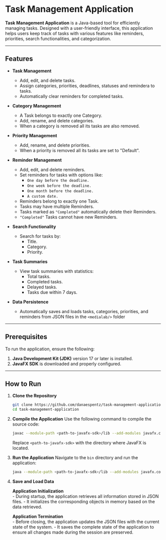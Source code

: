 # Task Management Application

**Task Management Application** is a Java-based tool for efficiently managing tasks. Designed with a user-friendly interface, this application helps users keep track of tasks with various features like reminders, priorities, search functionalities, and categorization.

---

## Features

- **Task Management**
  - Add, edit, and delete tasks.
  - Assign categories, priorities, deadlines, statuses and remindera to tasks.
  - Automatically clear reminders for completed tasks.
  
- **Category Management**
  - A Task belongs to exactly one Category.
  - Add, rename, and delete categories.
  - When a category is removed all its tasks are also removed. 

- **Priority Management**
  - Add, rename, and delete priorities.
  - When a priority is removed all its tasks are set to "Default". 

- **Reminder Management**
  - Add, edit, and delete reminders.
  - Set reminders for tasks with options like:
    - `One day before the deadline.`
    - `One week before the deadline.`
    - `One month before the deadline.`
    - `A custom date.`
  - Reminders belong to exactly one Task.
  - Tasks may have multiple Reminders.
  - Tasks marked as  `"Completed"` automatically delete their Reminders.
  -  `"Completed"` Tasks cannot have new Reminders.

    
- **Search Functionality**
  - Search for tasks by:
    - Title.
    - Category.
    - Priority.
    
- **Task Summaries**
  - View task summaries with statistics:
    - Total tasks.
    - Completed tasks.
    - Delayed tasks.
    - Tasks due within 7 days.

- **Data Persistence**
  - Automatically saves and loads tasks, categories, priorities, and reminders from JSON files in the `<medialab/>` folder

---

## Prerequisites

To run the application, ensure the following:
1. **Java Development Kit (JDK)** version 17 or later is installed.
2. **JavaFX SDK** is downloaded and properly configured.

---

## How to Run

1. **Clone the Repository**
   ```bash
   git clone https://github.com/danaespentz/task-management-application.git
   cd task-management-application
   ```

2. **Compile the Application**
   Use the following command to compile the source code:
   ```bash
   javac --module-path <path-to-javafx-sdk>/lib --add-modules javafx.controls -cp "lib/*" -d bin src/models/*.java src/application/*.java src/storage/*.java src/components/*.java
   ```
   Replace `<path-to-javafx-sdk>` with the directory where JavaFX is located.

3. **Run the Application**
   Navigate to the `bin` directory and run the application:
   ```bash
   java --module-path <path-to-javafx-sdk>/lib --add-modules javafx.controls -cp "bin:lib/*" application.Main
   ```

4. **Save and Load Data**

    **Application Initialization**  
        - During startup, the application retrieves all information stored in JSON files.
        - It initializes the corresponding objects in memory based on the data retrieved.

    **Application Termination**  
        - Before closing, the application updates the JSON files with the current state of the system.
        - It saves the complete state of the application to ensure all changes made during the session are preserved.